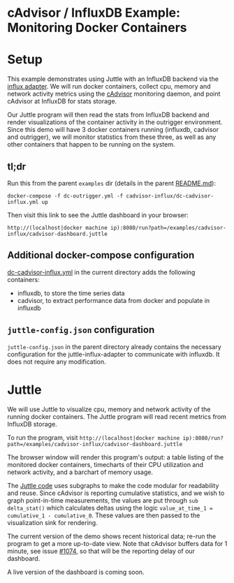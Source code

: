 # cAdvisor / InfluxDB Example: Monitoring Docker Containers

# Setup

This example demonstrates using Juttle with an InfluxDB backend via the [influx adapter](https://github.com/juttle/juttle-influx-adapter). We will run docker containers, collect cpu, memory and network activity metrics using the [cAdvisor](https://github.com/google/cadvisor) monitoring daemon, and point cAdvisor at InfluxDB for stats storage.

Our Juttle program will then read the stats from InfluxDB backend and render visualizations of the container activity in the outrigger environment. Since this demo will have 3 docker containers running (influxdb, cadvisor and outrigger), we will monitor statistics from these three, as well as any other containers that happen to be running on the system.

## tl;dr

Run this from the parent `examples` dir (details in the parent [README.md](../README.md)):

```
docker-compose -f dc-outrigger.yml -f cadvisor-influx/dc-cadvisor-influx.yml up
```

Then visit this link to see the Juttle dashboard in your browser:

``http://(localhost|docker machine ip):8080/run?path=/examples/cadvisor-influx/cadvisor-dashboard.juttle``

## Additional docker-compose configuration

[dc-cadvisor-influx.yml](./dc-cadvisor-influx.yml) in the current directory adds the following containers:

- influxdb, to store the time series data
- cadvisor, to extract performance data from docker and populate in influxdb

## ``juttle-config.json`` configuration

``juttle-config.json`` in the parent directory already contains the necessary configuration for the juttle-influx-adapter to communicate with influxdb. It does not require any modification.

# Juttle

We will use Juttle to visualize cpu, memory and network activity of the running docker containers. The Juttle program will read recent metrics from InfluxDB storage.

To run the program, visit ``http://(localhost|docker machine ip):8080/run?path=/examples/cadvisor-influx/cadvisor-dashboard.juttle``

The browser window will render this program's output: a table listing of the monitored docker containers, timecharts of their CPU utilization and network activity, and a barchart of memory usage.

The [Juttle code](cadvisor-dashboard.juttle) uses subgraphs to make the code modular for readability and reuse. Since cAdvisor is reporting cumulative statistics, and we wish to graph point-in-time measurements, the values are put through `sub delta_stat()` which calculates deltas using the logic `value_at_time_1 = cumulative_1 - cumulative_0`. These values are then passed to the visualization sink for rendering.

The current version of the demo shows recent historical data; re-run the program to get a more up-to-date view. Note that cAdvisor buffers data for 1 minute, see issue [#1074](https://github.com/google/cadvisor/issues/1074), so that will be the reporting delay of our dashboard.

A live version of the dashboard is coming soon.
